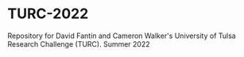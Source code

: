 # TURC-2022
Repository for David Fantin and Cameron Walker's University of Tulsa Research Challenge (TURC). Summer 2022
